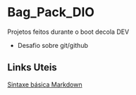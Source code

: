 # Bag_Pack_DIO
Projetos feitos durante o boot decola DEV
- Desafio sobre git/github


## Links Uteis
[Sintaxe básica Markdown](https://docs.pipz.com/central-de-ajuda/learning-center/guia-basico-de-markdown#open)
